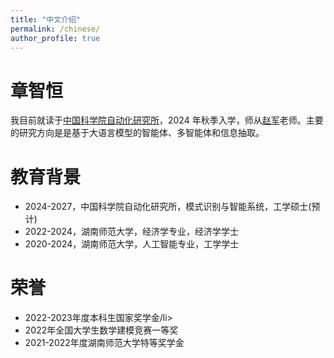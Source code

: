 ```yaml
---
title: "中文介绍"
permalink: /chinese/
author_profile: true
---
```


# 章智恒
我目前就读于[中国科学院自动化研究所](http://ia.cas.cn/)，2024 年秋季入学，师从[赵军](https://scholar.google.com.hk/citations?hl=zh-CN&user=HljRttwAAAAJ)老师。主要的研究方向是是基于大语言模型的智能体、多智能体和信息抽取。

# 教育背景
<ul>
<li>2024-2027，中国科学院自动化研究所，模式识别与智能系统，工学硕士(预计)</li>
<li>2022-2024，湖南师范大学，经济学专业，经济学学士</li>
<li>2020-2024，湖南师范大学，人工智能专业，工学学士</li>
</ul>

# 荣誉
<ul>
<li>2022-2023年度本科生国家奖学金/li>
<li>2022年全国大学生数学建模竞赛一等奖</li>
<li>2021-2022年度湖南师范大学特等奖学金</li>
</ul>
